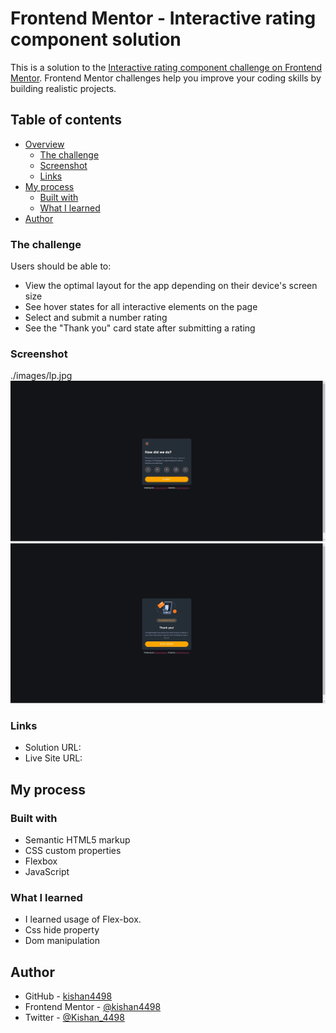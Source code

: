 # Frontend Mentor - Interactive rating component solution

This is a solution to the [Interactive rating component challenge on Frontend Mentor](https://www.frontendmentor.io/challenges/interactive-rating-component-koxpeBUmI). Frontend Mentor challenges help you improve your coding skills by building realistic projects.

## Table of contents

- [Overview](#overview)
  - [The challenge](#the-challenge)
  - [Screenshot](#screenshot)
  - [Links](#links)
- [My process](#my-process)
  - [Built with](#built-with)
  - [What I learned](#what-i-learned)
- [Author](#author)


### The challenge

Users should be able to:

- View the optimal layout for the app depending on their device's screen size
- See hover states for all interactive elements on the page
- Select and submit a number rating
- See the "Thank you" card state after submitting a rating

### Screenshot

./images/lp.jpg
![](./images/lp.jpg)
![](./images/typ.jpg)

### Links

- Solution URL: 
- Live Site URL:

## My process

### Built with

- Semantic HTML5 markup
- CSS custom properties
- Flexbox
- JavaScript

### What I learned

- I learned usage of Flex-box.
- Css hide property
- Dom manipulation 

## Author

- GitHub - [kishan4498](https://github.com/kishan4498)
- Frontend Mentor - [@kishan4498](https://www.frontendmentor.io/profile/kishan4498)
- Twitter - [@Kishan_4498](https://twitter.com/Kishan_4498)